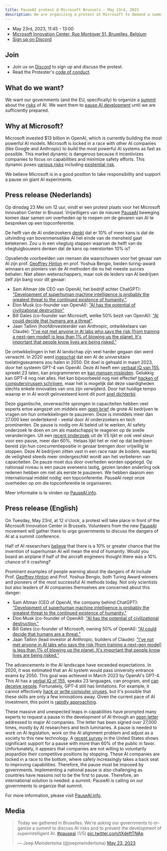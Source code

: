 ```yaml
---
title: PauseAI protest @ Microsoft Brussels - May 23rd, 2023
description: We are organizing a protest at Microsoft to demand a summit to pause AI development.
---
```


- May 23rd, 2023, 11:45 - 13:00
- [Microsoft Innovation Center, Rue Montoyer 51, Bruxelles, Belgium](https://goo.gl/maps/bvLbHDt61eSfpZV28?coh=178571&entry=tt)
- [Sign up on Discord](https://discord.gg/2XXWXvErfA?event=1105793166927470592)

## Join

- Join us on [Discord](https://discord.gg/2XXWXvErfA?event=1105793166927470592) to sign up and discuss the protest.
- Read the Protester's [code of conduct](/protesters-code-of-conduct).

## What do we want?

We want our governments (and the EU, specifically) to organize a [summit](/summit) about the [risks](/risks) of AI.
We want them to [pause AI development](/proposal) until we are sufficiently prepared.

## Why at Microsoft?

Microsoft invested $13 billion in OpenAI, which is currently building the most powerful AI models.
Microsoft is locked in a race with other AI companies (like Google and Anthropic) to build the most powerful AI systems as fast as possible.
This market dynamic is dangerous because it incentivizes companies to focus on capabilities and minimize safety efforts.
This dynamic poses [various risks](/risks) including [existential risk](/xrisk).

We believe Microsoft is in a good position to take responsibility and support a pause on giant AI experiments.

## Press release (Nederlands)

Op dinsdag 23 Mei om 12 uur, vindt er een protest plaats voor het Microsoft Innovation Center in Brussel. Vrijwilligers van de nieuwe [PauseAI](http://pauseai.info) beweging komen daar samen om overheden op te roepen om de gevaren van AI te bespreken op een topconferentie.

De helft van de AI onderzoekers [denkt](https://aiimpacts.org/2022-expert-survey-on-progress-in-ai/) dat er 10% of meer kans is dat de uitvinding van bovenmenselijke AI het einde van de mensheid gaat betekenen. Zou u in een vliegtuig stappen waarvan de helft van de vliegtuigbouwers denken dat de kans op neerstorten 10% is?

Opvallende voorbeelden van mensen die waarschuwen voor het gevaar van AI zijn prof. [Geoffrey Hinton](https://www.reuters.com/technology/ai-pioneer-says-its-threat-world-may-be-more-urgent-than-climate-change-2023-05-05/) en prof. Yoshua Bengio, beiden turing-award winnaars en pioniers van de AI methoden die nu het meeste succes behalen. Niet alleen wetenschappers, maar ook de leiders van AI bedrijven zelf zijn bang voor dit gevaar:

- Sam Altman (de CEO van OpenAI, het bedrijf achter ChatGPT): ["Development of superhuman machine intelligence is probably the greatest threat to the continued existence of humanity."](https://blog.samaltman.com/machine-intelligence-part-1).
- Elon Musk (co-founder van OpenAI): ["AI has the potential of civilizational destruction"](https://www.inc.com/ben-sherry/elon-musk-ai-has-the-potential-of-civilizational-destruction.html)
- Bill Gates (co-founder van Microsoft, welke 50% bezit van OpenAI): ["AI could decide that humans are a threat"](https://www.denisonforum.org/daily-article/bill-gates-ai-humans-threat/).
- Jaan Tallinn (hoofdinvesteerder van Anthropic, ontwikkelaars van Claude): ["I've not met anyone in AI labs who says the risk [from training a next-gen model] is less than 1% of blowing up the planet. It's important that people know lives are being risked."](https://twitter.com/liron/status/1656929936639430657)

De ontwikkelingen in het AI landschap zijn veel harder gegaan dan werd verwacht. In 2020 werd [ingeschat](https://www.metaculus.com/questions/3479/date-weakly-general-ai-is-publicly-known/) dat een AI de universitaire toelatingsexamens zou halen in 2050. Dit doel is gehaald in maart 2023, door het systeem GPT-4 van OpenAI. Deze AI heeft een [verbaal IQ van 155](https://bgr.com/tech/chatgpt-took-an-iq-test-and-its-score-was-sky-high/), spreekt 23 talen, kan programmeren en [kan mensen misleiden](https://www.theinsaneapp.com/2023/03/gpt4-passed-captcha-test.html). Gelukkig kan GPT-4 nog niet alles. Het kan bijvoorbeeld nog niet effectief [hacken of computervirussen schrijven](https://pauseai.info/cybersecurity-risks), maar het is mogelijk dat deze vaardigheden slechts enkele innovaties van ons zijn verwijderd. Door het huidige tempo waarop er in AI wordt geïnvesteerd komt dit punt [snel dichterbij](https://pauseai.info/urgency).

Deze gigantische, onverwachte sprongen in capaciteiten hebben veel experts ertoe aangezet om middels een [open brief](https://futureoflife.org/open-letter/pause-giant-ai-experiments/) de grote AI bedrijven te vragen om hun ontwikkelingen te pauzeren. Deze is inmiddels meer dan 27.000 keer ondertekend - veelal door AI onderzoekers en tech prominenten. De pause is nodig om AI beleid uit te werken, AI safety onderzoek te doen en om als maatschappij te reageren op de snelle veranderingen. Uit een [recent onderzoek](https://forum.effectivealtruism.org/posts/EoqeJCBiuJbMTKfPZ/unveiling-the-american-public-opinion-on-ai-moratorium-and) uit de VS lijkt er ook veel steun voor een pause, meer dan 60%.  Helaas lijkt het er niet op dat bedrijven bereid zijn hun concurrentiepositie in gevaar brengen door vrijwillig te stoppen. Deze AI bedrijven zitten vast in een race naar de bodem, waarbij de veiligheid steeds meer ondergeschikt wordt aan het verbeteren van capaciteiten. De pauze moet dus door overheden worden opgelegd. Op nationaal niveau is een pauze eveneens lastig, gezien landen onderling ook redenen hebben om niet als eerste te pauzeren. We hebben daarom een internationaal middel nodig: een topconferentie. PauseAI roept onze overheden op om die topconferentie te organiseren.

Meer informatie is te vinden op [PauseAI.info](http://pauseai.info).

## Press release (English)

On Tuesday, May 23rd, at 12 o'clock, a protest will take place in front of the Microsoft Innovation Center in Brussels. Volunteers from the new [PauseAI](http://pauseai.info) movement will gather there to urge governments to discuss the dangers of AI at a summit conference.

Half of AI researchers [believe](https://aiimpacts.org/2022-expert-survey-on-progress-in-ai/) that there is a 10% or greater chance that the invention of superhuman AI will mean the end of humanity. Would you board an airplane if half of the aircraft engineers thought there was a 10% chance of it crashing?

Prominent examples of people warning about the dangers of AI include Prof. [Geoffrey Hinton](https://www.reuters.com/technology/ai-pioneer-says-its-threat-world-may-be-more-urgent-than-climate-change-2023-05-05/) and Prof. Yoshua Bengio, both Turing Award winners and pioneers of the most successful AI methods today. Not only scientists but also leaders of AI companies themselves are concerned about this danger:

- Sam Altman (CEO of OpenAI, the company behind ChatGPT): ["Development of superhuman machine intelligence is probably the greatest threat to the continued existence of humanity."](https://blog.samaltman.com/machine-intelligence-part-1)
- Elon Musk (co-founder of OpenAI): ["AI has the potential of civilizational destruction."](https://www.inc.com/ben-sherry/elon-musk-ai-has-the-potential-of-civilizational-destruction.html)
- Bill Gates (co-founder of Microsoft, owning 50% of OpenAI): ["AI could decide that humans are a threat."](https://www.denisonforum.org/daily-article/bill-gates-ai-humans-threat/)
- Jaan Tallinn (lead investor at Anthropic, builders of Claude): ["I've not met anyone in AI labs who says the risk [from training a next-gen model] is less than 1% of blowing up the planet. It's important that people know lives are being risked."](https://twitter.com/liron/status/1656929936639430657)

The advancements in the AI landscape have exceeded expectations. In 2020, it was estimated that an AI system would pass university entrance exams by 2050. This goal was achieved in March 2023 by OpenAI's GPT-4. This AI has a [verbal IQ of 155](https://bgr.com/tech/chatgpt-took-an-iq-test-and-its-score-was-sky-high/), speaks 23 languages, can program, and [can deceive people](https://www.theinsaneapp.com/2023/03/gpt4-passed-captcha-test.html). Fortunately, GPT-4 still has limitations. For example, it cannot effectively [hack or write computer viruses](https://pauseai.info/cybersecurity-risks), but it's possible that these skills are only a few innovations away. Given the current pace of AI investment, this point is [rapidly approaching](https://pauseai.info/urgency).

These massive and unexpected leaps in capabilities have prompted many experts to request a pause in the development of AI through an [open letter](https://futureoflife.org/open-letter/pause-giant-ai-experiments/) addressed to major AI companies. The letter has been signed over 27,000 times, mostly by AI researchers and tech luminaries. A pause is needed to work on AI legislation, work on the AI alignment problem and adjust as a society to this new technology. A [recent survey](https://forum.effectivealtruism.org/posts/EoqeJCBiuJbMTKfPZ/unveiling-the-american-public-opinion-on-ai-moratorium-and) in the United States shows significant support for a pause with more than 60% of the public in favor. Unfortunately, it appears that companies are not willing to voluntarily jeopardize their competitive positions by stopping. These AI companies are locked in a race to the bottom, where safety increasingly takes a back seat to improving capabilities. Therefore, the pause must be imposed by governments. Implementing a national pause is also challenging as countries have reasons not to be the first to pause. Therefore, an international solution is needed: a summit. PauseAI is calling on our governments to organize that summit.

For more information, please visit [PauseAI.info](http://pauseai.info).

## Media

<div>
<blockquote class="twitter-tweet"><p lang="en" dir="ltr">Today we gathered in Bruxelles. We&#39;re asking our governments to organize a summit to discuss AI risks and to prevent the development of superintelligent AI. <a href="https://twitter.com/hashtag/pauseai?src=hash&amp;ref_src=twsrc%5Etfw">#pauseai</a> (1/5) <a href="https://t.co/tXdeftTNAp">pic.twitter.com/tXdeftTNAp</a></p>&mdash; Joep Meindertsma (@joepmeindertsma) <a href="https://twitter.com/joepmeindertsma/status/1661047436905725953?ref_src=twsrc%5Etfw">May 23, 2023</a></blockquote> <script async src="https://platform.twitter.com/widgets.js" charset="utf-8"></script>
</div>
